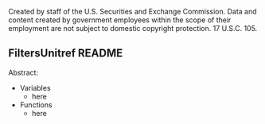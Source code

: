 ﻿Created by staff of the U.S. Securities and Exchange Commission.
Data and content created by government employees within the scope of their employment are not subject to domestic copyright protection. 17 U.S.C. 105.

## FiltersUnitref README
Abstract:

 - Variables
	 - here
 - Functions
	 - here
